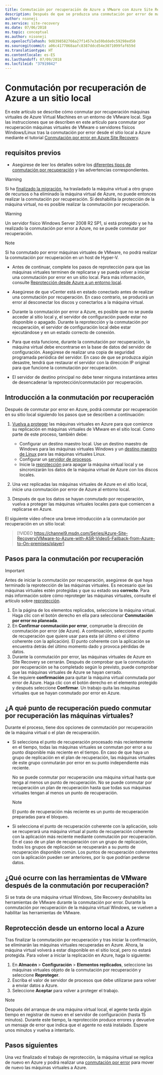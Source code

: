 ```yaml
---
title: Conmutación por recuperación de Azure a VMware con Azure Site Recovery | Microsoft Docs
description: Después de que se produzca una conmutación por error de máquinas virtuales en Azure, puede iniciar una conmutación por recuperación para volver a ponerlas en el entorno local. Conozca los pasos para realizar una conmutación por recuperación.
author: nsoneji
ms.service: site-recovery
ms.date: 07/06/2018
ms.topic: conceptual
ms.author: nisoneji
ms.openlocfilehash: 9d8398582766a27f1457e3a59bdde0c59298ed50
ms.sourcegitcommit: a06c4177068aafc8387ddcd54e3071099faf659d
ms.translationtype: HT
ms.contentlocale: es-ES
ms.lasthandoff: 07/09/2018
ms.locfileid: "37919842"
---
```

# <a name="fail-back-from-azure-to-an-on-premises-site"></a>Conmutación por recuperación de Azure a un sitio local

En este artículo se describe cómo conmutar por recuperación máquinas virtuales de Azure Virtual Machines en un entorno de VMware local. Siga las instrucciones que se describen en este artículo para conmutar por recuperación máquinas virtuales de VMware o servidores físicos Windows/Linux tras la conmutación por error desde el sitio local a Azure mediante el tutorial [Conmutación por error en Azure Site Recovery](site-recovery-failover.md).

## <a name="prerequisites"></a>requisitos previos
- Asegúrese de leer los detalles sobre los [diferentes tipos de conmutación por recuperación](concepts-types-of-failback.md) y las advertencias correspondientes.

> [!WARNING]
> Si ha [finalizado la migración](migrate-overview.md#what-do-we-mean-by-migration), ha trasladado la máquina virtual a otro grupo de recursos o ha eliminado la máquina virtual de Azure, no puede entonces realizar la conmutación por recuperación. Si deshabilita la protección de la máquina virtual, no es posible realizar la conmutación por recuperación.

> [!WARNING]
> Un servidor físico Windows Server 2008 R2 SP1, si está protegido y se ha realizado la conmutación por error a Azure, no se puede conmutar por recuperación.

> [!NOTE]
> Si ha conmutado por error máquinas virtuales de VMware, no podrá realizar la conmutación por recuperación en un host de Hyper-V.


- Antes de continuar, complete los pasos de reprotección para que las máquinas virtuales terminen de replicarse y se pueda volver a iniciar una conmutación por error en un sitio local. Para más información, consulte [Reprotección desde Azure a un entorno local](vmware-azure-reprotect.md).

- Asegúrese de que vCenter está en estado conectado antes de realizar una conmutación por recuperación. En caso contrario, se producirá un error al desconectar los discos y conectarlos a la máquina virtual.

- Durante la conmutación por error a Azure, es posible que no se pueda acceder al sitio local y, el servidor de configuración puede estar no disponible o apagado. Durante la reprotección y la conmutación por recuperación, el servidor de configuración local debe estar ejecutándose y en un estado correcto de conexión. 

- Para que esta funcione, durante la conmutación por recuperación, la máquina virtual debe encontrarse en la base de datos del servidor de configuración. Asegúrese de realizar una copia de seguridad programada periódica del servidor. En caso de que se produzca algún desastre, tendrá que restaurar el servidor con la dirección IP original para que funcione la conmutación por recuperación.

- El servidor de destino principal no debe tener ninguna instantánea antes de desencadenar la reprotección/conmutación por recuperación.

## <a name="overview-of-failback"></a>Introducción a la conmutación por recuperación
Después de conmutar por error en Azure, podrá conmutar por recuperación en su sitio local siguiendo los pasos que se describen a continuación:

1. [Vuelva a proteger](vmware-azure-reprotect.md) las máquinas virtuales en Azure para que comience su replicación en máquinas virtuales de VMware en el sitio local. Como parte de este proceso, también debe:

    * Configurar un destino maestro local. Use un destino maestro de Windows para las máquinas virtuales Windows y un [destino maestro de Linux](vmware-azure-install-linux-master-target.md) para las máquinas virtuales Linux.
    * Configurar un [servidor de procesos](vmware-azure-set-up-process-server-azure.md).
    * Inicie la [reprotección](vmware-azure-reprotect.md) para apagar la máquina virtual local y se sincronizarán los datos de la máquina virtual de Azure con los discos locales.

2. Una vez replicadas las máquinas virtuales de Azure en el sitio local, inicie una conmutación por error de Azure al entorno local.

3. Después de que los datos se hayan conmutado por recuperación, vuelva a proteger las máquinas virtuales locales para que comiencen a replicarse en Azure.

El siguiente vídeo ofrece una breve introducción a la conmutación por recuperación en un sitio local:
> [!VIDEO https://channel9.msdn.com/Series/Azure-Site-Recovery/VMware-to-Azure-with-ASR-Video5-Failback-from-Azure-to-On-premises/player]


## <a name="steps-to-fail-back"></a>Pasos para la conmutación por recuperación

> [!IMPORTANT]
> Antes de iniciar la conmutación por recuperación, asegúrese de que haya terminado la reprotección de las máquinas virtuales. Es necesario que las máquinas virtuales estén protegidas y que su estado sea **correcto**. Para más información sobre cómo reproteger las máquinas virtuales, consulte el artículo sobre [reprotección](vmware-azure-reprotect.md).

1. En la página de los elementos replicados, seleccione la máquina virtual. Haga clic con el botón derecho en ella para seleccionar **Conmutación por error no planeada**.
2. En **Confirmar conmutación por error**, compruebe la dirección de conmutación por error (de Azure). A continuación, seleccione el punto de recuperación que quiere usar para esta (el último o el último coherente con la aplicación). El punto coherente con la aplicación se encuentra detrás del último momento dado y provoca pérdidas de datos.
3. Durante la conmutación por error, las máquinas virtuales de Azure en Site Recovery se cerrarán. Después de comprobar que la conmutación por recuperación se ha completado según lo previsto, puede comprobar que las máquinas virtuales de Azure se hayan cerrado.
4. Se requiere **confirmación** para quitar la máquina virtual conmutada por error de Azure. Haga clic con el botón derecho en el elemento protegido y después seleccione **Confirmar**. Un trabajo quita las máquinas virtuales que se hayan conmutado por error en Azure.


## <a name="to-what-recovery-point-can-i-fail-back-the-virtual-machines"></a>¿A qué punto de recuperación puedo conmutar por recuperación las máquinas virtuales?

Durante el proceso, tiene dos opciones de conmutación por recuperación de la máquina virtual o el plan de recuperación.

- Si selecciona el punto de recuperación procesado más recientemente en el tiempo, todas las máquinas virtuales se conmutan por error a su punto disponible más reciente en el tiempo. En caso de que haya un grupo de replicación en el plan de recuperación, las máquinas virtuales de este grupo conmutarán por error en su punto independiente más reciente.

  No se puede conmutar por recuperación una máquina virtual hasta que tenga al menos un punto de recuperación. No se puede conmutar por recuperación un plan de recuperación hasta que todas sus máquinas virtuales tengan al menos un punto de recuperación.

  > [!NOTE]
  > El punto de recuperación más reciente es un punto de recuperación preparadas para el bloqueo.

- Si selecciona el punto de recuperación coherente con la aplicación, solo se recuperará una máquina virtual al punto de recuperación coherente con la aplicación más reciente mediante conmutación por recuperación. En el caso de un plan de recuperación con un grupo de replicación, todos los grupos de replicación se recuperarán a su punto de recuperación disponible común.
Los puntos de recuperación coherentes con la aplicación pueden ser anteriores, por lo que podrían perderse datos.

## <a name="what-happens-to-vmware-tools-post-failback"></a>¿Qué ocurre con las herramientas de VMware después de la conmutación por recuperación?

Si se trata de una máquina virtual Windows, Site Recovery deshabilita las herramientas de VMware durante la conmutación por error. Durante la conmutación por recuperación de la máquina virtual Windows, se vuelven a habilitar las herramientas de VMware. 


## <a name="reprotect-from-on-premises-to-azure"></a>Reprotección desde un entorno local a Azure
Tras finalizar la conmutación por recuperación y tras iniciar la confirmación, se eliminarán las máquinas virtuales recuperadas en Azure. Ahora, la máquina virtual volverá a estar disponible en el sitio local, pero no estará protegida. Para volver a iniciar la replicación en Azure, haga lo siguiente:

1. En **Almacén** > **Configuración** > **Elementos replicados**, seleccione las máquinas virtuales objeto de la conmutación por recuperación y seleccione **Reproteger**.
2. Escriba el valor de servidor de procesos que debe utilizarse para volver a enviar datos a Azure.
3. Seleccione **Aceptar** para volver a proteger el trabajo.

> [!NOTE]
> Después del arranque de una máquina virtual local, el agente tarda algún tiempo en registrar de nuevo en el servidor de configuración (hasta 15 minutos). Durante este tiempo, la reprotección produce errores y devuelve un mensaje de error que indica que el agente no está instalado. Espere unos minutos y vuelva a intentarlo.

## <a name="next-steps"></a>Pasos siguientes

Una vez finalizado el trabajo de reprotección, la máquina virtual se replica de nuevo en Azure y podrá realizar una [conmutación por error](site-recovery-failover.md) para mover de nuevo las máquinas virtuales a Azure.


